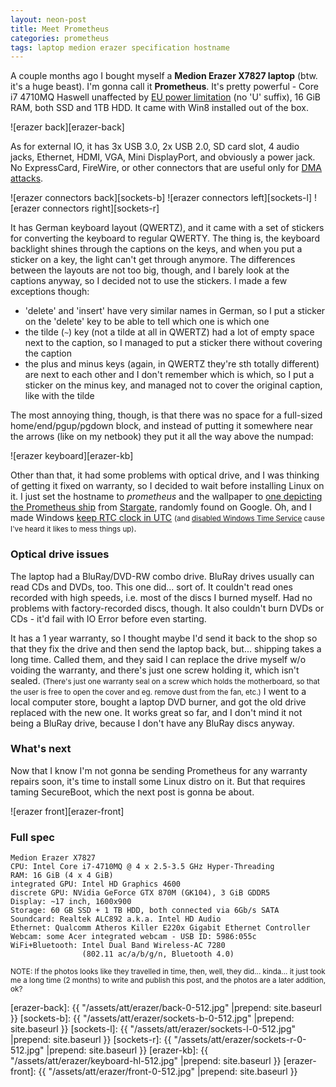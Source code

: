 ```yaml
---
layout: neon-post
title: Meet Prometheus
categories: prometheus
tags: laptop medion erazer specification hostname
---
```

A couple months ago I bought myself a <b>Medion Erazer X7827 laptop</b> (btw. it's a huge beast). I'm gonna call it <b>Prometheus</b>. It's pretty powerful - Core i7 4710MQ Haswell unaffected by [EU power limitation][ecodesign] (no 'U' suffix), 16 GiB RAM, both SSD and 1TB HDD. It came with Win8 installed out of the box.

![erazer back][erazer-back]

As for external IO, it has 3x USB 3.0, 2x USB 2.0, SD card slot, 4 audio jacks, Ethernet, HDMI, VGA, Mini DisplayPort, and obviously a power jack. No ExpressCard, FireWire, or other connectors that are useful only for [DMA attacks][dma-attack].

![erazer connectors back][sockets-b]
![erazer connectors left][sockets-l]
![erazer connectors right][sockets-r]

It has German keyboard layout (QWERTZ), and it came with a set of stickers for converting the keyboard to regular QWERTY. The thing is, the keyboard backlight shines through the captions on the keys, and when you put a sticker on a key, the light can't get through anymore. The differences between the layouts are not too big, though, and I barely look at the captions anyway, so I decided not to use the stickers. I made a few exceptions though:

* 'delete' and 'insert' have very similar names in German, so I put a sticker on the 'delete' key to be able to tell which one is which one
* the tilde (`~`) key (not a tilde at all in QWERTZ) had a lot of empty space next to the caption, so I managed to put a sticker there without covering the caption
* the plus and minus keys (again, in QWERTZ they're sth totally different) are next to each other and I don't remember which is which, so I put a sticker on the minus key, and managed not to cover the original caption, like with the tilde

The most annoying thing, though, is that there was no space for a full-sized home/end/pgup/pgdown block, and instead of putting it somewhere near the arrows (like on my netbook) they put it all the way above the numpad:

![erazer keyboard][erazer-kb]

Other than that, it had some problems with optical drive, and I was thinking of getting it fixed on warranty, so I decided to wait before installing Linux on it. I just set the hostname to *prometheus* and the wallpaper to [one depicting the Prometheus ship][wallpaper] from [Stargate], randomly found on Google. Oh, and I made Windows [keep RTC clock in UTC][win-hwclock-utc] <small>(and [disabled Windows Time Service][win-ntp-off] cause I've heard it likes to mess things up)</small>.

### Optical drive issues

The laptop had a BluRay/DVD-RW combo drive. BluRay drives usually can read CDs and DVDs, too. This one did... sort of. It couldn't read ones recorded with high speeds, i.e. most of the discs I burned myself. Had no problems with factory-recorded discs, though. It also couldn't burn DVDs or CDs - it'd fail with IO Error before even starting.

It has a 1 year warranty, so I thought maybe I'd send it back to the shop so that they fix the drive and then send the laptop back, but... shipping takes a long time. Called them, and they said I can replace the drive myself w/o voiding the warranty, and there's just one screw holding it, which isn't sealed. <small>(There's just one warranty seal on a screw which holds the motherboard, so that the user is free to open the cover and eg. remove dust from the fan, etc.)</small> I went to a local computer store, bought a laptop DVD burner, and got the old drive replaced with the new one. It works great so far, and I don't mind it not being a BluRay drive, because I don't have any BluRay discs anyway.

### What's next

Now that I know I'm not gonna be sending Prometheus for any warranty repairs soon, it's time to install some Linux distro on it. But that requires taming SecureBoot, which the next post is gonna be about.

![erazer front][erazer-front]

### Full spec

```
Medion Erazer X7827
CPU: Intel Core i7-4710MQ @ 4 x 2.5-3.5 GHz Hyper-Threading
RAM: 16 GiB (4 x 4 GiB)
integrated GPU: Intel HD Graphics 4600
discrete GPU: NVidia GeForce GTX 870M (GK104), 3 GiB GDDR5
Display: ~17 inch, 1600x900
Storage: 60 GB SSD + 1 TB HDD, both connected via 6Gb/s SATA
Soundcard: Realtek ALC892 a.k.a. Intel HD Audio
Ethernet: Qualcomm Atheros Killer E220x Gigabit Ethernet Controller
Webcam: some Acer integrated webcam - USB ID: 5986:055c
WiFi+Bluetooth: Intel Dual Band Wireless-AC 7280
                (802.11 ac/a/b/g/n, Bluetooth 4.0)
```

<small>NOTE: If the photos looks like they travelled in time, then, well, they did... kinda... it just took me a long time (2 months) to write and publish this post, and the photos are a later addition, ok?</small>

[ecodesign]: http://www.eceee.org/ecodesign/products/personal_computers/
[dma-attack]: https://en.wikipedia.org/wiki/DMA_attack
[wallpaper]: http://images.forwallpaper.com/files/images/5/5938/5938029b/703563/wallpaper-space-stargate-atlantis-desktop-wallfreak-wallpapers-television-sandbox-prometheus-images-shows.jpg
[Stargate]: https://en.wikipedia.org/wiki/Stargate
[win-hwclock-utc]: https://wiki.archlinux.org/index.php/Time#UTC_in_Windows
[win-ntp-off]: http://superuser.com/questions/494432/force-windows-8-to-use-utc-when-dealing-with-bios-clock/552275#552275
[erazer-back]: {{ "/assets/att/erazer/back-0-512.jpg" |prepend: site.baseurl }}
[sockets-b]: {{ "/assets/att/erazer/sockets-b-0-512.jpg" |prepend: site.baseurl }}
[sockets-l]: {{ "/assets/att/erazer/sockets-l-0-512.jpg" |prepend: site.baseurl }}
[sockets-r]: {{ "/assets/att/erazer/sockets-r-0-512.jpg" |prepend: site.baseurl }}
[erazer-kb]: {{ "/assets/att/erazer/keyboard-hl-512.jpg" |prepend: site.baseurl }}
[erazer-front]: {{ "/assets/att/erazer/front-0-512.jpg" |prepend: site.baseurl }}
